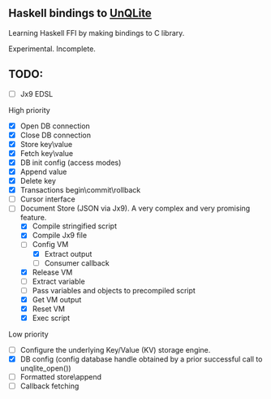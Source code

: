 ## Haskell bindings to [UnQLite](https://unqlite.org/)

  Learning Haskell FFI by making bindings to C library.
  
  Experimental. Incomplete.

## TODO:

* [ ] Jx9 EDSL

High priority

* [x] Open DB connection
* [x] Close DB connection
* [x] Store key\value
* [x] Fetch key\value
* [x] DB init config (access modes)
* [x] Append value
* [x] Delete key
* [x] Transactions begin\commit\rollback
* [ ] Cursor interface
* [ ] Document Store (JSON via Jx9). A very complex and very promising feature.
  * [x] Compile stringified script
  * [x] Compile Jx9 file
  * [ ] Config VM
    * [x] Extract output
    * [ ] Consumer callback
  * [x] Release VM
  * [ ] Extract variable
  * [ ] Pass variables and objects to precompiled script
  * [x] Get VM output
  * [x] Reset VM
  * [x] Exec script

Low priority

* [ ] Configure the underlying Key/Value (KV) storage engine.
* [x] DB config (config database handle obtained by a prior successful call to unqlite_open())
* [ ] Formatted store\append
* [ ] Callback fetching

